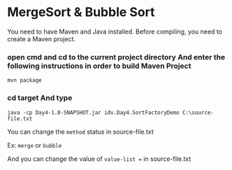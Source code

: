 MergeSort & Bubble Sort
=================

You need to have Maven and Java installed.
Before compiling, you need to create a Maven project.

### open cmd and cd to the current project directory And enter the following instructions in order to build Maven Project ###
    mvn package
 
### cd target  And type ###
    java -cp Day4-1.0-SNAPSHOT.jar idv.Day4.SortFactoryDemo C:\source-file.txt


You can change the `method` status in source-file.txt

Ex: `merge` or `bubble`

And you can change the value of `value-list =` in source-file.txt

